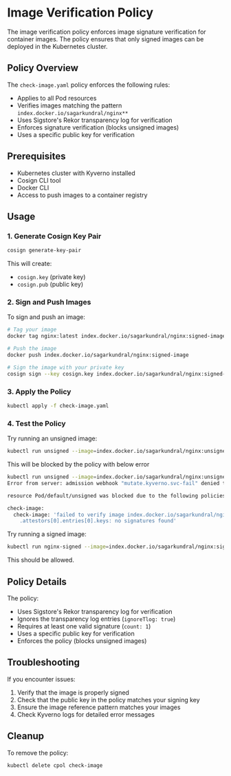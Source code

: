 # Image Verification Policy

The image verification policy enforces image signature verification for container images. The policy ensures that only signed images can be deployed in the Kubernetes cluster.

## Policy Overview

The `check-image.yaml` policy enforces the following rules:

- Applies to all Pod resources
- Verifies images matching the pattern `index.docker.io/sagarkundral/nginx**`
- Uses Sigstore's Rekor transparency log for verification
- Enforces signature verification (blocks unsigned images)
- Uses a specific public key for verification

## Prerequisites

- Kubernetes cluster with Kyverno installed
- Cosign CLI tool
- Docker CLI
- Access to push images to a container registry

## Usage

### 1. Generate Cosign Key Pair

```bash
cosign generate-key-pair
```

This will create:
- `cosign.key` (private key)
- `cosign.pub` (public key)

### 2. Sign and Push Images

To sign and push an image:

```bash
# Tag your image
docker tag nginx:latest index.docker.io/sagarkundral/nginx:signed-image

# Push the image
docker push index.docker.io/sagarkundral/nginx:signed-image

# Sign the image with your private key
cosign sign --key cosign.key index.docker.io/sagarkundral/nginx:signed-image
```

### 3. Apply the Policy

```bash
kubectl apply -f check-image.yaml
```

### 4. Test the Policy

Try running an unsigned image:
```bash
kubectl run unsigned --image=index.docker.io/sagarkundral/nginx:unsigned-image
```
This will be blocked by the policy with below error

```bash
kubectl run unsigned --image=index.docker.io/sagarkundral/nginx:unsigned-image
Error from server: admission webhook "mutate.kyverno.svc-fail" denied the request:

resource Pod/default/unsigned was blocked due to the following policies

check-image:
  check-image: 'failed to verify image index.docker.io/sagarkundral/nginx:unsigned-image:
    .attestors[0].entries[0].keys: no signatures found'
```

Try running a signed image:
```bash
kubectl run nginx-signed --image=index.docker.io/sagarkundral/nginx:signed-image
```
This should be allowed.

## Policy Details

The policy:
- Uses Sigstore's Rekor transparency log for verification
- Ignores the transparency log entries (`ignoreTlog: true`)
- Requires at least one valid signature (`count: 1`)
- Uses a specific public key for verification
- Enforces the policy (blocks unsigned images)

## Troubleshooting

If you encounter issues:
1. Verify that the image is properly signed
2. Check that the public key in the policy matches your signing key
3. Ensure the image reference pattern matches your images
4. Check Kyverno logs for detailed error messages

## Cleanup

To remove the policy:
```bash
kubectl delete cpol check-image
``` 
